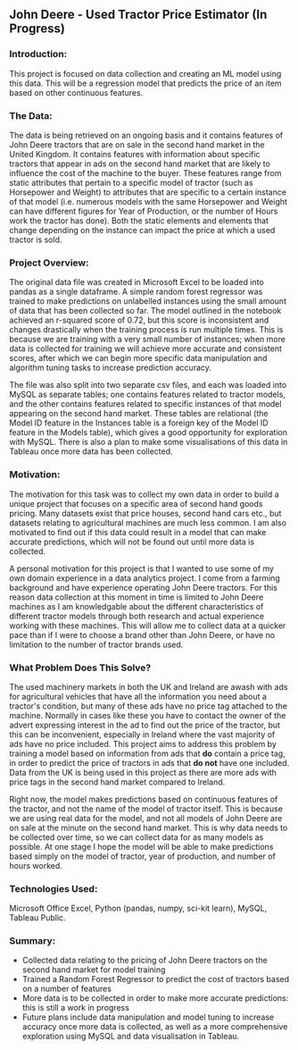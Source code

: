 ## John Deere - Used Tractor Price Estimator (In Progress)

### Introduction:
This project is focused on data collection and creating an ML model using this data. This will be a regression model that predicts the price of an item based on other continuous features.

### The Data:
The data is being retrieved on an ongoing basis and it contains features of John Deere tractors that are on sale in the second hand market in the United Kingdom. It contains features with information about specific tractors that appear in ads on the second hand market that are likely to influence the cost of the machine to the buyer. These features range from static attributes that pertain to a specific model of tractor (such as Horsepower and Weight) to attributes that are specific to a certain instance of that model (i.e. numerous models with the same Horsepower and Weight can have different figures for Year of Production, or the number of Hours work the tractor has done). Both the static elements and elements that change depending on the instance can impact the price at which a used tractor is sold.

### Project Overview:
The original data file was created in Microsoft Excel to be loaded into pandas as a single dataframe. A simple random forest regressor was trained to make predictions on unlabelled instances using the small amount of data that has been collected so far. The model outlined in the notebook achieved an r-squared score of 0.72, but this score is inconsistent and changes drastically when the training process is run multiple times. This is because we are training with a very small number of instances; when more data is collected for training we will achieve more accurate and consistent scores, after which we can begin more specific data manipulation and algorithm tuning tasks to increase prediction accuracy.

The file was also split into two separate csv files, and each was loaded into MySQL as separate tables; one contains features related to tractor models, and the other contains features related to specific instances of that model appearing on the second hand market. These tables are relational (the Model ID feature in the Instances table is a foreign key of the Model ID feature in the Models table), which gives a good opportunity for exploration with MySQL. There is also a plan to make some visualisations of this data in Tableau once more data has been collected.

### Motivation:
The motivation for this task was to collect my own data in order to build a unique project that focuses on a specific area of second hand goods pricing. Many datasets exist that price houses, second hand cars etc., but datasets relating to agricultural machines are much less common. I am also motivated to find out if this data could result in a model that can make accurate predictions, which will not be found out until more data is collected.

A personal motivation for this project is that I wanted to use some of my own domain experience in a data analytics project. I come from a farming background and have experience operating John Deere tractors. For this reason data collection at this moment in time is limited to John Deere machines as I am knowledgable about the different characteristics of different tractor models through both research and actual experience working with these machines. This will allow me to collect data at a quicker pace than if I were to choose a brand other than John Deere, or have no limitation to the number of tractor brands used.

### What Problem Does This Solve?
The used machinery markets in both the UK and Ireland are awash with ads for agricultural vehicles that have all the information you need about a tractor's condition, but many of these ads have no price tag attached to the machine. Normally in cases like these you have to contact the owner of the advert expressing interest in the ad to find out the price of the tractor, but this can be inconvenient, especially in Ireland where the vast majority of ads have no price included. This project aims to address this problem by training a model based on information from ads that **do** contain a price tag, in order to predict the price of tractors in ads that **do not** have one included. Data from the UK is being used in this project as there are more ads with price tags in the second hand market compared to Ireland.

Right now, the model makes predictions based on continuous features of the tractor, and not the name of the model of tractor itself. This is because we are using real data for the model, and not all models of John Deere are on sale at the minute on the second hand market. This is why data needs to be collected over time, so we can collect data for as many models as possible. At one stage I hope the model will be able to make predictions based simply on the model of tractor, year of production, and number of hours worked.


### Technologies Used:
Microsoft Office Excel, Python (pandas, numpy, sci-kit learn), MySQL, Tableau Public.

### Summary:

- Collected data relating to the pricing of John Deere tractors on the second hand market for model training 
- Trained a Random Forest Regressor to predict the cost of tractors based on a number of features
- More data is to be collected in order to make more accurate predictions: this is still a work in progress
- Future plans include data manipulation and model tuning to increase accuracy once more data is collected, as well as a more comprehensive exploration using MySQL and data visualisation in Tableau. 
